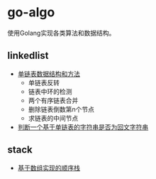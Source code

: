 # go-algo
使用Golang实现各类算法和数据结构。

## linkedlist
- [单链表数据结构和方法](linkedlist/singlelinkedlist.go)
  - 单链表反转
  - 链表中环的检测
  - 两个有序链表合并
  - 删除链表倒数第n个节点
  - 求链表的中间节点
- [判断一个基于单链表的字符串是否为回文字符串](linkedlist/palindrome.go)


## stack
- [基于数组实现的顺序栈](stack/stackonarray.go)
